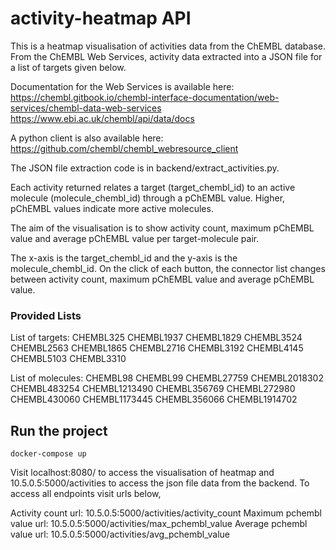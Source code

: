# activity-heatmap API

This is a heatmap visualisation of activities data from the ChEMBL database. From the ChEMBL Web Services, activity data extracted into a JSON file for a list of targets given below.

Documentation for the Web Services is available here: 
https://chembl.gitbook.io/chembl-interface-documentation/web-services/chembl-data-web-services 
https://www.ebi.ac.uk/chembl/api/data/docs

A python client is also available here:
https://github.com/chembl/chembl_webresource_client

The JSON file extraction code is in backend/extract_activities.py.

Each activity returned relates a target (target_chembl_id) to an active molecule (molecule_chembl_id) through a pChEMBL value. Higher, pChEMBL values indicate more active molecules. 

The aim of the visualisation is to show activity count, maximum pChEMBL value and average pChEMBL value per target-molecule pair. 

The x-axis is the target_chembl_id and the y-axis is the molecule_chembl_id. On the click of each button, the connector list changes between activity count, maximum pChEMBL value and average pChEMBL value.

### Provided Lists

List of targets:
CHEMBL325
CHEMBL1937
CHEMBL1829
CHEMBL3524
CHEMBL2563
CHEMBL1865
CHEMBL2716
CHEMBL3192
CHEMBL4145
CHEMBL5103
CHEMBL3310

List of molecules:
CHEMBL98
CHEMBL99
CHEMBL27759
CHEMBL2018302
CHEMBL483254
CHEMBL1213490
CHEMBL356769
CHEMBL272980
CHEMBL430060
CHEMBL1173445
CHEMBL356066
CHEMBL1914702
## Run the project
```
docker-compose up
```
Visit localhost:8080/ to access the visualisation of heatmap and 10.5.0.5:5000/activities to access the json file data from the backend. To access all endpoints visit urls below,

Activity count url: 10.5.0.5:5000/activities/activity_count
Maximum pchembl value url: 10.5.0.5:5000/activities/max_pchembl_value
Average pchembl value url: 10.5.0.5:5000/activities/avg_pchembl_value


